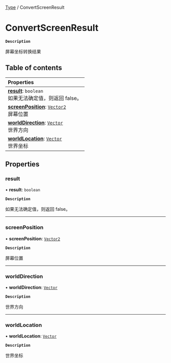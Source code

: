 [Type](../modules/Type.Type.md) / ConvertScreenResult

# ConvertScreenResult <Badge type="tip" text="Class" />

**`Description`**

屏幕坐标转换结果

## Table of contents

| Properties                                                                                                             |
| :--------------------------------------------------------------------------------------------------------------------- |
| **[result](Type.Type.ConvertScreenResult.md#result)**: `boolean` <br> 如果无法确定值，则返回 false。                   |
| **[screenPosition](Type.Type.ConvertScreenResult.md#screenposition)**: [`Vector2`](Type.Type.Vector2.md) <br> 屏幕位置 |
| **[worldDirection](Type.Type.ConvertScreenResult.md#worlddirection)**: [`Vector`](Type.Type.Vector.md) <br> 世界方向   |
| **[worldLocation](Type.Type.ConvertScreenResult.md#worldlocation)**: [`Vector`](Type.Type.Vector.md) <br> 世界坐标     |

## Properties

### result

• **result**: `boolean`

**`Description`**

如果无法确定值，则返回 false。

---

### screenPosition

• **screenPosition**: [`Vector2`](Type.Type.Vector2.md)

**`Description`**

屏幕位置

---

### worldDirection

• **worldDirection**: [`Vector`](Type.Type.Vector.md)

**`Description`**

世界方向

---

### worldLocation

• **worldLocation**: [`Vector`](Type.Type.Vector.md)

**`Description`**

世界坐标
